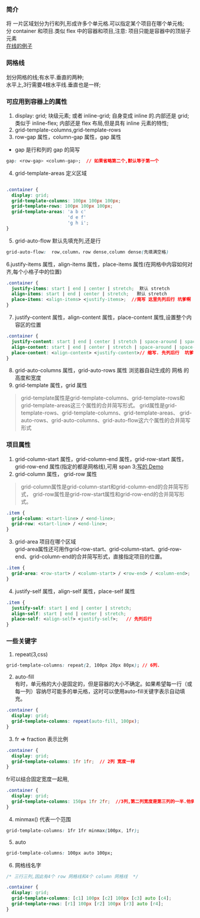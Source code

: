 ### 简介
将 一片区域划分为行和列,形成许多个单元格.可以指定某个项目在哪个单元格;  
分 container 和项目.类似 flex 中的容器和项目,注意: 项目只能是容器中的顶层子元素  
[在线的例子](https://jsbin.com/qimadav/edit?html,css,output)
### 网格线  
划分网格的线;有水平.垂直的两种;  
水平上,3行需要4根水平线.垂直也是一样;  
### 可应用到容器上的属性  
1. display: grid; 块级元素;  或者 inline-grid;  自身变成 inline 的.内部还是 grid; 类似于 inline-flex; 内部还是 flex 布局,但是具有 inline 元素的特性;  
2. grid-template-columns,grid-template-rows
3. row-gap 属性，column-gap 属性，gap 属性  
 - gap 是行和列的 gap 的简写  
 ```css
 gap: <row-gap> <column-gap>;  // 如果省略第二个,默认等于第一个
 ```
4. grid-template-areas 定义区域  
```css

.container {
  display: grid;
  grid-template-columns: 100px 100px 100px;
  grid-template-rows: 100px 100px 100px;
  grid-template-areas: 'a b c'
                       'd e f'
                       'g h i';
}
```
5. grid-auto-flow  默认先填充列,还是行  
```css
grid-auto-flow:  row,column，row dense,column dense(先填满空格)
```
6.justify-items 属性，align-items 属性，place-items 属性(在网格中内容如何对齐,每个小格子中的位置)
```css
.container {
  justify-items: start | end | center | stretch;  默认 stretch
  align-items: start | end | center | stretch;   默认 stretch
  place-items: <align-items> <justify-items>;  //简写 这里先列后行 坑爹啊
}
```
7. justify-content 属性，align-content 属性，place-content 属性,设置整个内容区的位置  
```css
.container {
  justify-content: start | end | center | stretch | space-around | space-between | space-evenly;  默认 start
  align-content: start | end | center | stretch | space-around | space-between | space-evenly;  默认 start
  place-content: <align-content> <justify-content>// 缩写. 先列后行  坑爹啊
}
```
8. grid-auto-columns 属性，grid-auto-rows 属性  浏览器自动生成的 网格 的高度和宽度  
9. grid-template 属性，grid 属性  
> grid-template属性是grid-template-columns、grid-template-rows和grid-template-areas这三个属性的合并简写形式。
> grid属性是grid-template-rows、grid-template-columns、grid-template-areas、 grid-auto-rows、grid-auto-columns、grid-auto-flow这六个属性的合并简写形式

### 项目属性  
1. grid-column-start 属性，grid-column-end 属性，grid-row-start 属性，grid-row-end 属性(指定的都是网格线),可用 span 3;[写的 Demo](https://jsbin.com/pihipubohi/edit?css,output)
2. grid-column 属性， grid-row 属性  
> grid-column属性是grid-column-start和grid-column-end的合并简写形式，
> grid-row属性是grid-row-start属性和grid-row-end的合并简写形式。  
```css
.item {
  grid-column: <start-line> / <end-line>;
  grid-row: <start-line> / <end-line>;
}
```
3. grid-area  项目在哪个区域   
grid-area属性还可用作grid-row-start、grid-column-start、grid-row-end、grid-column-end的合并简写形式，直接指定项目的位置。
```css
.item {
  grid-area: <row-start> / <column-start> / <row-end> / <column-end>;
}
```
4. justify-self 属性，align-self 属性，place-self 属性
```css
.item {
  justify-self: start | end | center | stretch;
  align-self: start | end | center | stretch;
  place-self: <align-self> <justify-self>;   // 先列后行 
}
```


### 一些关键字
1. repeat(3,css)  
```css
grid-template-columns: repeat(2, 100px 20px 80px); // 6列.
```
2. auto-fill  
有时，单元格的大小是固定的，但是容器的大小不确定。如果希望每一行（或每一列）容纳尽可能多的单元格，这时可以使用auto-fill关键字表示自动填充。  
```css
.container {
  display: grid;
  grid-template-columns: repeat(auto-fill, 100px);
}
```
3. fr => fraction 表示比例  
```css
.container {
  display: grid;
  grid-template-columns: 1fr 1fr;  // 2列 宽度一样
}
```
fr可以结合固定宽度一起用,
```css
.container {
  display: grid;
  grid-template-columns: 150px 1fr 2fr;  //3列,第二列宽度是第三列的一半.他俩宽度和150没关系
}
```
4. minmax()  代表一个范围  
```css
grid-template-columns: 1fr 1fr minmax(100px, 1fr);  
```
5.  auto
```css
grid-template-columns: 100px auto 100px;
```
6. 网格线名字  
```css
/* 三行三列,因此有4个 row 网格线和4个 column 网格线  */

.container {
  display: grid;
  grid-template-columns: [c1] 100px [c2] 100px [c3] auto [c4];
  grid-template-rows: [r1] 100px [r2] 100px [r3] auto [r4];
}
```



